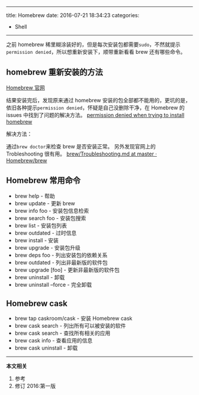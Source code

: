 ----
title: Homebrew
date: 2016-07-21 18:34:23
categories:
- Shell
----
之前 homebrew 稀里糊涂装好的，但是每次安装包都需要`sudo`，不然就提示`permission denied`，所以想重新安装下，顺带重新看看 brew 还有哪些命令。
## homebrew 重新安装的方法


[Homebrew 官网](http://brew.sh/index_zh-cn.html)

结果安装完后，发现原来通过 homebrew 安装的包全部都不能用的，更坑的是，依旧各种提示`permission denied`，怀疑是自己没删除干净，在 Homebrew 的 issues 中找到了问题的解决方法。
[permission denied when trying to install homebrew](https://github.com/Homebrew/legacy-homebrew/issues/33906)

解决方法：

通过`brew doctor`来检查 brew 是否安装正常。
另外发现官网上的 Trobleshooting 很有用。
[brew/Troubleshooting.md at master · Homebrew/brew](https://github.com/Homebrew/brew/blob/master/share/doc/homebrew/Troubleshooting.md#troubleshooting)
## Homebrew 常用命令

- brew help             - 帮助
- brew update           - 更新 brew
- brew info foo         - 安装包信息检索
- brew search foo       - 安装包搜索
- brew list             - 安装包列表
- brew outdated         - 过时信息
- brew install          - 安装
- brew upgrade          - 安装包升级
- brew deps foo         - 列出安装包的依赖关系
- brew outdated         - 列出非最新版的软件包
- brew upgrade [foo]    - 更新非最新版的软件包
- brew uninstall        - 卸载
- brew uninstall –force - 完全卸载

## Homebrew cask
- brew tap caskroom/cask - 安装 Homebrew cask
- brew cask search - 列出所有可以被安装的软件
- brew cask search - 查找所有相关的应用
- brew cask info - 查看应用的信息
- brew cask uninstall - 卸载

***
**本文相关**
1. 参考
1. 修订
2016:第一版
